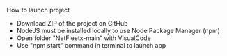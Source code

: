 How to launch project

- Download ZIP of the project on GitHub
- NodeJS must be installed locally to use Node Package Manager (npm)
- Open folder "NetFleetx-main" with VisualCode
- Use "npm start" command in terminal to launch app
